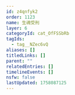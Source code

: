 ```yaml
---
id: z4qnfyk2
order: 1123
name: 生魂受刑
layer: 6
categoryId: cat_OfFSSbRb
tagIds:
  - tag__NZec6vQ
aliases: []
titledLinks: []
parent: ""
relatedEntries: []
timelineEvents: []
nsfw: false
lastUpdated: 1758087125
---
```


